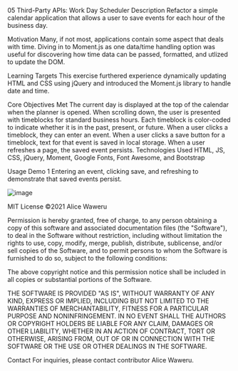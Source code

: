05 Third-Party APIs: Work Day Scheduler
Description
Refactor a simple calendar application that allows a user to save events for each hour of the business day.

Motivation
Many, if not most, applications contain some aspect that deals with time. Diving in to Moment.js as one data/time handling option was useful for discovering how time data can be passed, formatted, and utlized to update the DOM.

Learning Targets
This exercise furthered experience dynamically updating HTML and CSS using jQuery and introduced the Moment.js library to handle date and time.

Core Objectives Met
The current day is displayed at the top of the calendar when the planner is opened.
When scrolling down, the user is presented with timeblocks for standard business hours.
Each timeblock is color-coded to indicate whether it is in the past, present, or future.
When a user clicks a timeblock, they can enter an event.
When a user clicks a save button for a timeblock, text for that event is saved in local storage.
When a user refreshes a page, the saved event persists.
Technologies Used
HTML, JS, CSS, jQuery, Moment, Google Fonts, Font Awesome, and Bootstrap

Usage
Demo 1 Entering an event, clicking save, and refreshing to demonstrate that saved events persist.


![image](https://user-images.githubusercontent.com/80792502/123043213-d23d4b00-d3ac-11eb-9d27-98e97a5bc204.png)

MIT License
©2021 Alice Waweru

Permission is hereby granted, free of charge, to any person obtaining a copy of this software and associated documentation files (the "Software"), to deal in the Software without restriction, including without limitation the rights to use, copy, modify, merge, publish, distribute, sublicense, and/or sell copies of the Software, and to permit persons to whom the Software is furnished to do so, subject to the following conditions:

The above copyright notice and this permission notice shall be included in all copies or substantial portions of the Software.

THE SOFTWARE IS PROVIDED "AS IS", WITHOUT WARRANTY OF ANY KIND, EXPRESS OR IMPLIED, INCLUDING BUT NOT LIMITED TO THE WARRANTIES OF MERCHANTABILITY, FITNESS FOR A PARTICULAR PURPOSE AND NONINFRINGEMENT. IN NO EVENT SHALL THE AUTHORS OR COPYRIGHT HOLDERS BE LIABLE FOR ANY CLAIM, DAMAGES OR OTHER LIABILITY, WHETHER IN AN ACTION OF CONTRACT, TORT OR OTHERWISE, ARISING FROM, OUT OF OR IN CONNECTION WITH THE SOFTWARE OR THE USE OR OTHER DEALINGS IN THE SOFTWARE.

Contact
For inquiries, please contact contributor Alice Waweru.

